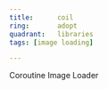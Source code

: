 ```yaml
---
title:      coil
ring:       adopt
quadrant:   libraries
tags: [image loading]

---
```


Coroutine Image Loader

